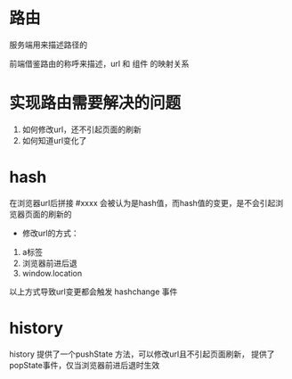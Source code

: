 # 路由
服务端用来描述路径的

前端借鉴路由的称呼来描述，url 和 组件 的映射关系

# 实现路由需要解决的问题
1. 如何修改url，还不引起页面的刷新
2. 如何知道url变化了


# hash
在浏览器url后拼接 #xxxx  会被认为是hash值，而hash值的变更，是不会引起浏览器页面的刷新的

- 修改url的方式：
1. a标签
2. 浏览器前进后退
3. window.location

以上方式导致url变更都会触发 hashchange 事件


# history
history 提供了一个pushState 方法，可以修改url且不引起页面刷新，
提供了popState事件，仅当浏览器前进后退时生效

